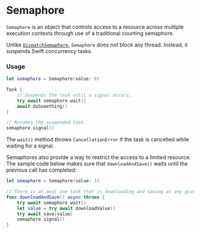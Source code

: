 # Semaphore

`Semaphore` is an object that controls access to a resource across multiple execution contexts through use of a traditional counting semaphore.

Unlike [`DispatchSemaphore`](https://developer.apple.com/documentation/dispatch/dispatchsemaphore), `Semaphore` does not block any thread. Instead, it suspends Swift concurrency tasks.

### Usage

```swift
let semaphore = Semaphore(value: 0)

Task {
    // Suspends the task until a signal occurs.
    try await semaphore.wait()
    await doSomething()
}

// Resumes the suspended task.
semaphore.signal()
```

The `wait()` method throws `CancellationError` if the task is cancelled while waiting for a signal.

Semaphores also provide a way to restrict the access to a limited resource. The sample code below makes sure that `downloadAndSave()` waits until the previous call has completed:

```swift
let semaphore = Semaphore(value: 1)

// There is at most one task that is downloading and saving at any given time
func downloadAndSave() async throws {
    try await semaphore.wait()
    let value = try await downloadValue()
    try await save(value)
    semaphore.signal()
}
```
